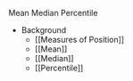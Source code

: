 Mean
Median
Percentile

* Background
	* [[Measures of Position]]
	* [[Mean]]
	* [[Median]]
	* [[Percentile]]